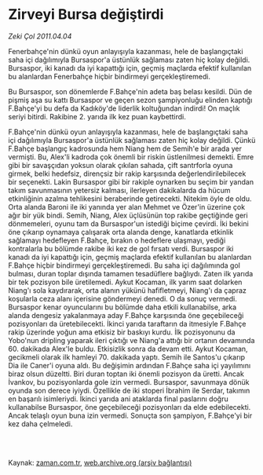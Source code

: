 # Zirveyi Bursa değiştirdi

*Zeki Çol 2011.04.04*

<td class="columnist-detail">
<p>Fenerbahçe'nin dünkü oyun anlayışıyla kazanması, hele de başlangıçtaki saha içi dağılımıyla Bursaspor'a üstünlük sağlaması zaten hiç kolay değildi. Bursaspor, iki kanadı da iyi kapattığı için, geçmiş maçlarda efektif kullanılan bu alanlardan Fenerbahçe hiçbir bindirmeyi gerçekleştiremedi.</p>
<p>
<div id="haberMetinDiv">
<p>Bu Bursaspor, son dönemlerde F.Bahçe'nin adeta baş belası kesildi. Dün de pişmiş aşa su kattı Bursaspor ve geçen sezon şampiyonluğu elinden kaptığı F.Bahçe'yi bu defa da Kadıköy'de liderlik koltuğundan indirdi! On maçlık seriyi bitirdi. Rakibine 2. yarıda ilk kez puan kaybettirdi.
<p>F.Bahçe'nin dünkü oyun anlayışıyla kazanması, hele de başlangıçtaki saha içi dağılımıyla Bursaspor'a üstünlük sağlaması zaten hiç kolay değildi. Çünkü F.Bahçe başlangıç kadrosunda hem Niang hem de Semih'e bir arada yer vermişti. Bu, Alex'li kadroda çok önemli bir riskin üstlenilmesi demekti. Emre gibi bir savaşçıdan yoksun olarak çıkılan sahada, çift santrforla oyuna girmek, belki hedefsiz, dirençsiz bir rakip karşısında değerlendirilebilecek bir seçenekti. Lakin Bursaspor gibi bir rakiple oynarken bu seçim bir yandan takım savunmasının yetersiz kalması, ilerleyen dakikalarda da hücum etkinliğinin azalma tehlikesini beraberinde getirecekti. Nitekim öyle de oldu. Orta alanda Baroni ile iki yanında yer alan Mehmet ve Özer'in üzerine çok ağır bir yük bindi. Semih, Niang, Alex üçlüsünün top rakibe geçtiğinde geri dönmemeleri, oyunu tam da Bursaspor'un istediği biçime çevirdi. İki bekini öne çıkarıp oynamaya çalışarak orta alanda denge, kanatlarda etkinlik sağlamayı hedefleyen F.Bahçe, bırakın o hedeflere ulaşmayı, yediği kontralarla bu bölümde rakibe iki kez de gol fırsatı verdi. Bursaspor iki kanadı da iyi kapattığı için, geçmiş maçlarda efektif kullanılan bu alanlardan F.Bahçe hiçbir bindirmeyi gerçekleştiremedi. Bu saha içi dağılımında gol bulması, duran toplar dışında tamamen tesadüflere bağlıydı. Zaten ilk yarıda bir tek pozisyon bile üretilemedi. Aykut Kocaman, ilk yarım saat dolarken Niang'ı sola kaydırarak, orta alanın yükünü hafifletmeyi, Niang'ı da çapraz koşularla ceza alanı içerisine göndermeyi denedi. O da sonuç vermedi. Bursaspor kenar oyuncularını bu bölümde daha etkili kullanabilse, arka alanda dengesiz yakalanmaya aday F.Bahçe karşısında öne geçebileceği pozisyonları da üretebilecekti. İkinci yarıda taraftarın da itmesiyle F.Bahçe rakip üzerinde yoğun ama etkisiz bir baskıyı kurdu. İlk pozisyonunu da Yobo'nun dripling yaparak ileri çıktığı ve Niang'a attığı bir ortanın devamında 60. dakikada Alex'le buldu. Etkisizlik sonra da devam etti. Aykut Kocaman, gecikmeli olarak ilk hamleyi 70. dakikada yaptı. Semih ile Santos'u çıkarıp Dia ile Caner'i oyuna aldı. Bu değişimin ardından F.Bahçe saha içi yayılımını biraz olsun düzeltti. Biri duran toptan iki önemli pozisyon da üretti. Ancak İvankov, bu pozisyonlarda gole izin vermedi. Bursaspor, savunmaya dönük oyunda son derece iyiydi. Özellikle de iki stoperi İbrahim ile Serdar, takımın en başarılı isimleriydi. İkinci yarıda ani ataklarda final paslarını doğru kullanabilse Bursaspor, öne geçebileceği pozisyonları da elde edebilecekti. Ancak telaşlı oyun buna izin vermedi. Sonuçta son şampiyon, F.Bahçe'yi bir kez daha çelmeledi. </p></p></div>
</p>


<p><br>
		 </br></p></td>

Kaynak: [zaman.com.tr](http://zaman.com.tr/yazar.do?yazino=1117046), [web.archive.org (arşiv bağlantısı)](http://web.archive.org/web/20110408132307/http://www.zaman.com.tr:80/yazar.do?yazino=1117046)
